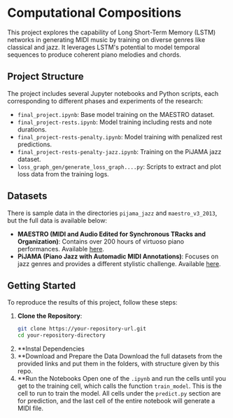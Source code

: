 # Computational Compositions

This project explores the capability of Long Short-Term Memory (LSTM) networks in generating MIDI music by training on diverse genres like classical and jazz. It leverages LSTM's potential to model temporal sequences to produce coherent piano melodies and chords.

## Project Structure

The project includes several Jupyter notebooks and Python scripts, each corresponding to different phases and experiments of the research:

- `final_project.ipynb`: Base model training on the MAESTRO dataset.
- `final_project-rests.ipynb`: Model training including rests and note durations.
- `final_project-rests-penalty.ipynb`: Model training with penalized rest predictions.
- `final_project-rests-penalty-jazz.ipynb`: Training on the PiJAMA jazz dataset.
- `loss_graph_gen/generate_loss_graph....py`: Scripts to extract and plot loss data from the training logs.

## Datasets
There is sample data in the directories `pijama_jazz` and `maestro_v3_2013`, but the full data is available below:
- **MAESTRO (MIDI and Audio Edited for Synchronous TRacks and Organization)**: Contains over 200 hours of virtuoso piano performances. Available [here](https://magenta.tensorflow.org/datasets/maestro).
- **PiJAMA (Piano Jazz with Automadic MIDI Annotations)**: Focuses on jazz genres and provides a different stylistic challenge. Available [here](https://transactions.ismir.net/articles/10.5334/tismir.162).

## Getting Started

To reproduce the results of this project, follow these steps:

1. **Clone the Repository**:
   ```bash
   git clone https://your-repository-url.git
   cd your-repository-directory
2. **Instal Dependencies
3. **Download and Prepare the Data
   Download the full datasets from the provided links and put them in the folders, with structure given by this repo.
4. **Run the Notebooks
   Open one of the `.ipynb` and run the cells until you get to the training cell, which calls the function `train_model`. This is the cell to run to train the model. All cells under the `predict.py` section are for prediction, and the last cell of the entire notebook will generate a MIDI file.
